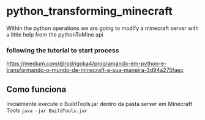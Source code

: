 # python_transforming_minecraft

Within the python operations we are going to modify a minecraft server with a little help from the pythonToMine api




### following the tutorial to start process
https://medium.com/@rodrigoka4/programando-em-python-e-transformando-o-mundo-de-minecraft-a-sua-maneira-3d94a275faec


## Como funciona
inicialmente execute o BuildTools.jar dentro da pasta server em Minecraft Tools
``java -jar BuildTools.jar``